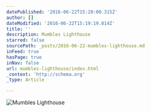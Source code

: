 ```yaml
---
datePublished: '2016-06-22T15:20:00.315Z'
author: []
dateModified: '2016-06-22T15:19:19.014Z'
title: ''
description: Mumbles Lighthouse
starred: false
sourcePath: _posts/2016-06-22-mumbles-lighthouse.md
inFeed: true
hasPage: true
inNav: false
url: mumbles-lighthouse/index.html
_context: 'http://schema.org'
_type: Article

---
```

![Mumbles Lighthouse](https://the-grid-user-content.s3-us-west-2.amazonaws.com/6baf6c3b-9a65-49e9-96a7-b5049fce9835.jpg)